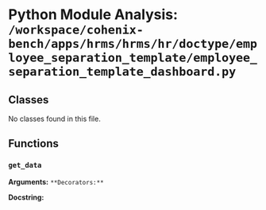 # Python Module Analysis: `/workspace/cohenix-bench/apps/hrms/hrms/hr/doctype/employee_separation_template/employee_separation_template_dashboard.py`

## Classes

No classes found in this file.


## Functions

### `get_data`
**Arguments:** ``
**Decorators:** ``

**Docstring:**
```

```

